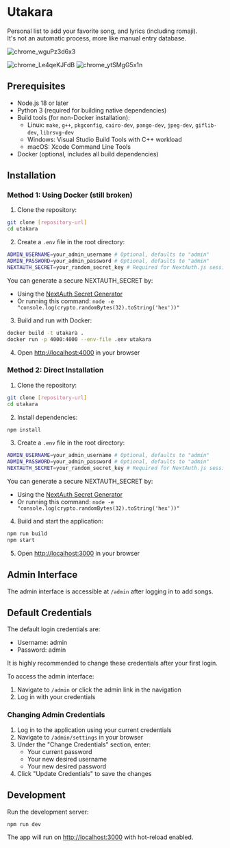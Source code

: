 # Utakara

Personal list to add your favorite song, and lyrics (including romaji).  
It's not an automatic process, more like manual entry database.  

![chrome_wguPz3d6x3](https://github.com/user-attachments/assets/17744d1c-83b3-4850-af86-793ce1c543e0)


![chrome_Le4qeKJFdB](https://github.com/user-attachments/assets/2d05169c-6ea5-480c-aa58-651032c34624) ![chrome_ytSMgG5x1n](https://github.com/user-attachments/assets/7011a4c0-5735-4a6d-b541-9307117289be)



## Prerequisites

- Node.js 18 or later
- Python 3 (required for building native dependencies)
- Build tools (for non-Docker installation):
  - Linux: `make`, `g++`, `pkgconfig`, `cairo-dev`, `pango-dev`, `jpeg-dev`, `giflib-dev`, `librsvg-dev`
  - Windows: Visual Studio Build Tools with C++ workload
  - macOS: Xcode Command Line Tools
- Docker (optional, includes all build dependencies)

## Installation

### Method 1: Using Docker (still broken)

1. Clone the repository:
```bash
git clone [repository-url]
cd utakara
```

2. Create a `.env` file in the root directory:
```bash
ADMIN_USERNAME=your_admin_username # Optional, defaults to "admin"
ADMIN_PASSWORD=your_admin_password # Optional, defaults to "admin"
NEXTAUTH_SECRET=your_random_secret_key # Required for NextAuth.js session encryption
```
You can generate a secure NEXTAUTH_SECRET by:
- Using the [NextAuth Secret Generator](https://generate-secret.vercel.app/32)
- Or running this command: `node -e "console.log(crypto.randomBytes(32).toString('hex'))"`

3. Build and run with Docker:
```bash
docker build -t utakara .
docker run -p 4000:4000 --env-file .env utakara
```

4. Open [http://localhost:4000](http://localhost:4000) in your browser

### Method 2: Direct Installation

1. Clone the repository:
```bash
git clone [repository-url]
cd utakara
```

2. Install dependencies:
```bash
npm install
```

3. Create a `.env` file in the root directory:
```bash
ADMIN_USERNAME=your_admin_username # Optional, defaults to "admin"
ADMIN_PASSWORD=your_admin_password # Optional, defaults to "admin"
NEXTAUTH_SECRET=your_random_secret_key # Required for NextAuth.js session encryption
```
You can generate a secure NEXTAUTH_SECRET by:
- Using the [NextAuth Secret Generator](https://auth-secret-gen.vercel.app/)
- Or running this command: `node -e "console.log(crypto.randomBytes(32).toString('hex'))"`

4. Build and start the application:
```bash
npm run build
npm start
```

5. Open [http://localhost:3000](http://localhost:3000) in your browser


## Admin Interface

The admin interface is accessible at `/admin` after logging in to add songs. 

## Default Credentials
The default login credentials are:
- Username: admin
- Password: admin

It is highly recommended to change these credentials after your first login.

To access the admin interface:
1. Navigate to `/admin` or click the admin link in the navigation
2. Log in with your credentials

### Changing Admin Credentials
1. Log in to the application using your current credentials
2. Navigate to `/admin/settings` in your browser
3. Under the "Change Credentials" section, enter:
   - Your current password
   - Your new desired username
   - Your new desired password
4. Click "Update Credentials" to save the changes

## Development

Run the development server:

```bash
npm run dev
```

The app will run on [http://localhost:3000](http://localhost:3000) with hot-reload enabled.